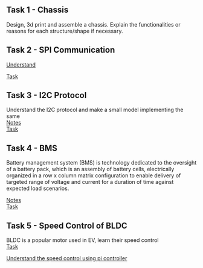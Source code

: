 ## Task 1 - Chassis  

Design, 3d print and assemble a chassis. Explain the functionalities or reasons for each structure/shape if necessary.

## Task 2 - SPI Communication  

[Understand](https://learn.sparkfun.com/tutorials/serial-peripheral-interface-spi/all)  

[Task](https://microcontrollerslab.com/spi-communication-between-two-arduino-boards/)

## Task 3 - I2C Protocol  

Understand the I2C protocol and make a small model implementing the same  
[Notes](https://www.ti.com/lit/an/slva704/slva704.pdf?ts=1667176595632&amp;ref_url=https%253A%252F%252Fwww.google.com%252F)  
[Task](https://circuitdigest.com/microcontroller-projects/arduino-i2c-tutorial-communication-between-two-arduino)

## Task 4 - BMS  

Battery management system (BMS) is technology dedicated to the oversight of a battery pack, which is an assembly of battery cells, electrically organized in a row x column matrix configuration to enable delivery of targeted range of voltage and current for a duration of time against expected load scenarios. 
 
[Notes](https://www.synopsys.com/glossary/what-is-a-battery-management-system.html)  
[Task](https://www.youtube.com/watch?v=OBlmPQVaO4E&amp;ab_channel=ShaunDobbie)

## Task 5 - Speed Control of BLDC  

BLDC is a popular motor used in EV, learn their speed control  
[Task](https://howtomechatronics.com/tutorials/arduino/arduino-brushless-motor-control-tutorial-esc-bldc/) 
 
[Understand the speed control using pi controller](https://www.youtube.com/watch?v=8-5Jb6QSS0Q&amp;ab_channel=PZEngineering)


